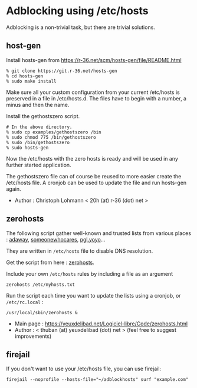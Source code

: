 Adblocking using /etc/hosts
===========================

Adblocking is a non-trivial task, but there are trivial solutions.

host-gen
--------

Install hosts-gen from <https://r-36.net/scm/hosts-gen/file/README.html>

	% git clone https://git.r-36.net/hosts-gen
	% cd hosts-gen
	% sudo make install

Make sure all your custom configuration from your current /etc/hosts is
preserved in a file in /etc/hosts.d. The files have to begin with a
number, a minus and then the name.

Install the gethostszero script.

	# In the above directory.
	% sudo cp examples/gethostszero /bin
	% sudo chmod 775 /bin/gethostszero
	% sudo /bin/gethostszero
	% sudo hosts-gen 

Now the /etc/hosts with the zero hosts is ready and will be used in any
further started application.

The gethostszero file can of course be reused to more easier create the
/etc/hosts file. A cronjob can be used to update the file and run hosts-gen
again.


* Author : Christoph Lohmann < 20h (at) r-36 (dot) net >


zerohosts
---------

The following script gather well-known and trusted lists from various
places : [adaway](https://adaway.org/hosts.txt), 
[someonewhocares](https://someonewhocares.org/hosts/zero/hosts),
[pgl.yoyo](https://pgl.yoyo.org/adservers/serverlist.php?hostformat=hosts&showintro=0&mimetype=plaintext)...

They are written in `/etc/hosts` file to disable DNS resolution.

Get the script from here :
[zerohosts](https://yeuxdelibad.net/Logiciel-libre/Code/zerohosts.html).

Include your own `/etc/hosts` rules by including a file as an argument

	zerohosts /etc/myhosts.txt

Run the script each time you want to update the lists using a cronjob, or
`/etc/rc.local` : 

	/usr/local/sbin/zerohosts &


* Main page : <https://yeuxdelibad.net/Logiciel-libre/Code/zerohosts.html>
* Author : < thuban (at) yeuxdelibad (dot) net > (feel free to suggest
improvements)

firejail
--------

If you don't want to use your /etc/hosts file, you can use firejail:
    
    firejail --noprofile --hosts-file="~/adblockhosts" surf "example.com"
